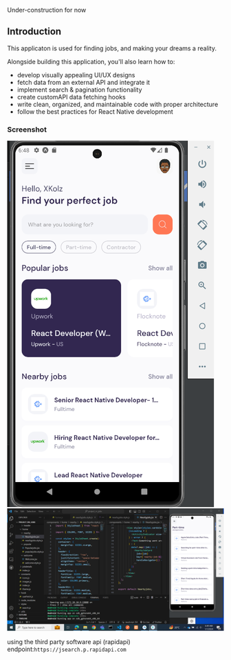 Under-construction for now
## Introduction
This applicaton is used for finding jobs, and making your dreams a reality.

Alongside building this application, you'll also learn how to:
- develop visually appealing UI/UX designs
- fetch data from an external API and integrate it
- implement search & pagination functionality
- create customAPI data fetching hooks
- write clean, organized, and maintainable code with proper architecture
- follow the best practices for React Native development

### Screenshot

![Assets](<assets/Screenshots/Screenshot (2).png>)
![Assets](<assets/Screenshots/Screenshot (3).png>)

using the third party software api (rapidapi)
endpoint:`https://jsearch.p.rapidapi.com`